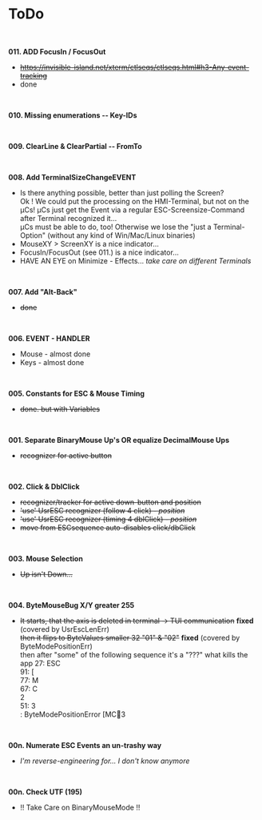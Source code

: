 # ToDo

<br>

**011. ADD FocusIn / FocusOut**
- ~~https://invisible-island.net/xterm/ctlseqs/ctlseqs.html#h3-Any-event-tracking~~
- done

<br>

**010. Missing enumerations -- Key-IDs**

<br>

**009. ClearLine & ClearPartial -- FromTo**

<br>

**008. Add TerminalSizeChangeEVENT**
- Is there anything possible, better than just polling the Screen?  
Ok ! We could put the processing on the HMI-Terminal, but not on the µCs! µCs just get the Event via a regular ESC-Screensize-Command after Terminal recognized it...  
µCs must be able to do, too! Otherwise we lose the "just a Terminal-Option" (without any kind of Win/Mac/Linux binaries)
- MouseXY > ScreenXY is a nice indicator...
- FocusIn/FocusOut (see 011.) is a nice indicator...
- HAVE AN EYE on Minimize - Effects... *take care on different Terminals*   

<br>

**007. Add "Alt-Back"**
- ~~done~~ 

<br>

**006. EVENT - HANDLER**
- Mouse - almost done
- Keys - almost done

<br>

**005. Constants for ESC & Mouse Timing**
- ~~done. but with Variables~~

<br>

**001. Separate BinaryMouse Up's OR equalize DecimalMouse Ups**
- ~~recognizer for active button~~

<br>

**002. Click & DblClick**
- ~~recognizer/tracker for active down-button and position~~
- ~~'use' UsrESC recognizer (follow 4 click) - *position*~~
- ~~'use' UsrESC recognizer (timing 4 dblClick) - *position*~~
- ~~move from ESCsequence auto-disables click/dbClick~~

<br>

**003. Mouse Selection**
- ~~Up isn't Down...~~

<br>

**004. ByteMouseBug X/Y greater 255**
- ~~It starts, that the axis is deleted in terminal -> TUI communication~~  **fixed** (covered by UsrEscLenErr)  
~~then it flips to ByteValues smaller 32  "01" & "02"~~ **fixed** (covered by ByteModePositionErr)  
then after "some" of the following sequence it's a "???" what kills the app
27: ESC  
91: [  
77: M  
67: C   
2  
51: 3  
  : ByteModePositionError	[MC3

<br>

**00n. Numerate ESC Events an un-trashy way**  
- *I'm reverse-engineering for... I don't know anymore*

<br>

**00n. Check UTF (195)**  
- !! Take Care on BinaryMouseMode !!

<br>

